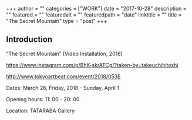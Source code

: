 +++
author = ""
categories = ["WORK"]
date = "2017-10-28"
description = ""
featured = ""
featuredalt = ""
featuredpath = "date"
linktitle = ""
title = "The Secret Mountain"
type = "post"
+++

## Introduction

“The Secret Mountain” (Video Installation, 2018)

https://www.instagram.com/p/BhK-skrATCg/?taken-by=takeuchihitoshi

http://www.tokyoartbeat.com/event/2018/053E

Dates: March 26, Friday, 2018 - Sunday, April 1

Opening hours: 11: 00 - 20: 00

Location: TATARABA Gallery

